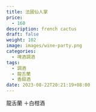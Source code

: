 ```yaml
---
title: 法國仙人掌
price:
  - 160
description: french cactus
draft: false
weight: 102
image: images/wine-party.png
categories:
  - 啤酒調酒
tags:
  - 調酒
  - 龍舌蘭
  - 香甜酒
date: 2023-08-22T20:21:19+08:00
---
```

 龍舌蘭 ＋白柑酒 
